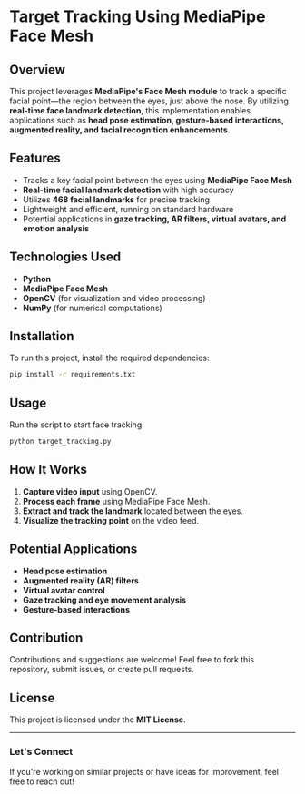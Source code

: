 # Target Tracking Using MediaPipe Face Mesh

## Overview
This project leverages **MediaPipe's Face Mesh module** to track a specific facial point—the region between the eyes, just above the nose. By utilizing **real-time face landmark detection**, this implementation enables applications such as **head pose estimation, gesture-based interactions, augmented reality, and facial recognition enhancements**.

## Features
- Tracks a key facial point between the eyes using **MediaPipe Face Mesh**
- **Real-time facial landmark detection** with high accuracy
- Utilizes **468 facial landmarks** for precise tracking
- Lightweight and efficient, running on standard hardware
- Potential applications in **gaze tracking, AR filters, virtual avatars, and emotion analysis**

## Technologies Used
- **Python**
- **MediaPipe Face Mesh**
- **OpenCV** (for visualization and video processing)
- **NumPy** (for numerical computations)

## Installation
To run this project, install the required dependencies:

```bash
pip install -r requirements.txt
```

## Usage
Run the script to start face tracking:

```bash
python target_tracking.py
```

## How It Works
1. **Capture video input** using OpenCV.
2. **Process each frame** using MediaPipe Face Mesh.
3. **Extract and track the landmark** located between the eyes.
4. **Visualize the tracking point** on the video feed.

## Potential Applications
- **Head pose estimation**
- **Augmented reality (AR) filters**
- **Virtual avatar control**
- **Gaze tracking and eye movement analysis**
- **Gesture-based interactions**

## Contribution
Contributions and suggestions are welcome! Feel free to fork this repository, submit issues, or create pull requests.

## License
This project is licensed under the **MIT License**.

---
### Let's Connect
If you're working on similar projects or have ideas for improvement, feel free to reach out!
